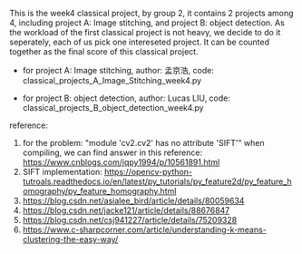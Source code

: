 This is the week4 classical project, by group 2, it contains 2 projects among 4, including project A: Image stitching, and project B: object detection. As the workload of the first classical project is not heavy, we decide to do it seperately, each of us pick one intereseted project. It can be counted together as the final score of this classical project.

- for project A: Image stitching, author: 孟京浩, code: classical_projects_A_Image_Stitching_week4.py


- for project B: object detection, author: Lucas LIU, code: classical_projects_B_object_detection_week4.py


reference:
1. for the problem: "module 'cv2.cv2' has no attribute 'SIFT'" when compiling,
   we can find answer in this reference: https://www.cnblogs.com/jqpy1994/p/10561891.html
2. SIFT implementation: https://opencv-python-tutroals.readthedocs.io/en/latest/py_tutorials/py_feature2d/py_feature_homography/py_feature_homography.html
3. https://blog.csdn.net/asialee_bird/article/details/80059634
4. https://blog.csdn.net/jacke121/article/details/88676847
5. https://blog.csdn.net/csj941227/article/details/75209328
6. https://www.c-sharpcorner.com/article/understanding-k-means-clustering-the-easy-way/
